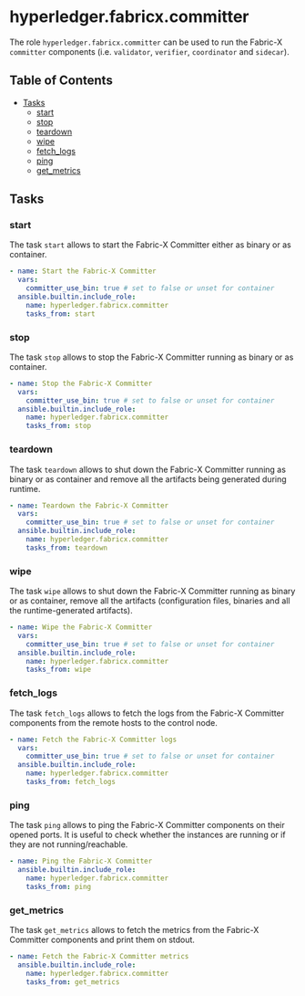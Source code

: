# hyperledger.fabricx.committer

The role `hyperledger.fabricx.committer` can be used to run the Fabric-X `committer` components (i.e. `validator`, `verifier`, `coordinator` and `sidecar`).

## Table of Contents <!-- omit in toc -->

- [Tasks](#tasks)
  - [start](#start)
  - [stop](#stop)
  - [teardown](#teardown)
  - [wipe](#wipe)
  - [fetch_logs](#fetch_logs)
  - [ping](#ping)
  - [get_metrics](#get_metrics)

## Tasks

### start

The task `start` allows to start the Fabric-X Committer either as binary or as container.

```yaml
- name: Start the Fabric-X Committer
  vars:
    committer_use_bin: true # set to false or unset for container
  ansible.builtin.include_role:
    name: hyperledger.fabricx.committer
    tasks_from: start
```

### stop

The task `stop` allows to stop the Fabric-X Committer running as binary or as container.

```yaml
- name: Stop the Fabric-X Committer
  vars:
    committer_use_bin: true # set to false or unset for container
  ansible.builtin.include_role:
    name: hyperledger.fabricx.committer
    tasks_from: stop
```

### teardown

The task `teardown` allows to shut down the Fabric-X Committer running as binary or as container and remove all the artifacts being generated during runtime.

```yaml
- name: Teardown the Fabric-X Committer
  vars:
    committer_use_bin: true # set to false or unset for container
  ansible.builtin.include_role:
    name: hyperledger.fabricx.committer
    tasks_from: teardown
```

### wipe

The task `wipe` allows to shut down the Fabric-X Committer running as binary or as container, remove all the artifacts (configuration files, binaries and all the runtime-generated artifacts).

```yaml
- name: Wipe the Fabric-X Committer
  vars:
    committer_use_bin: true # set to false or unset for container
  ansible.builtin.include_role:
    name: hyperledger.fabricx.committer
    tasks_from: wipe
```

### fetch_logs

The task `fetch_logs` allows to fetch the logs from the Fabric-X Committer components from the remote hosts to the control node.

```yaml
- name: Fetch the Fabric-X Committer logs
  vars:
    committer_use_bin: true # set to false or unset for container
  ansible.builtin.include_role:
    name: hyperledger.fabricx.committer
    tasks_from: fetch_logs
```

### ping

The task `ping` allows to ping the Fabric-X Committer components on their opened ports. It is useful to check whether the instances are running or if they are not running/reachable.

```yaml
- name: Ping the Fabric-X Committer
  ansible.builtin.include_role:
    name: hyperledger.fabricx.committer
    tasks_from: ping
```

### get_metrics

The task `get_metrics` allows to fetch the metrics from the Fabric-X Committer components and print them on stdout.

```yaml
- name: Fetch the Fabric-X Committer metrics
  ansible.builtin.include_role:
    name: hyperledger.fabricx.committer
    tasks_from: get_metrics
```
